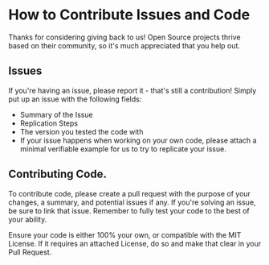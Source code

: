 # How to Contribute Issues and Code

Thanks for considering giving back to us! Open Source projects thrive based on their community, so it's much appreciated that you help out.

## Issues
If you're having an issue, please report it - that's still a contribution! Simply put up an issue with the following fields:

* Summary of the Issue
* Replication Steps
* The version you tested the code with
* If your issue happens when working on your own code, please attach a minimal verifiable example for us to try to replicate your issue.

## Contributing Code.
To contribute code, please create a pull request with the purpose of your changes, a summary, and potential issues if any. If you're solving an issue, be sure to link that issue. Remember to fully test your code to the best of your ability.

Ensure your code is either 100% your own, or compatible with the MIT License. If it requires an attached License, do so and make that clear in your Pull Request.
